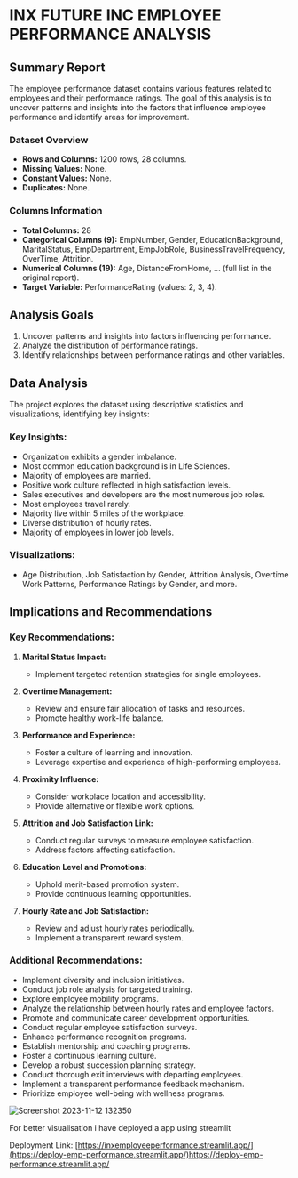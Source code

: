 # INX FUTURE INC EMPLOYEE PERFORMANCE ANALYSIS

## Summary Report

The employee performance dataset contains various features related to employees and their performance ratings. The goal of this analysis is to uncover patterns and insights into the factors that influence employee performance and identify areas for improvement.

### Dataset Overview

- **Rows and Columns:** 1200 rows, 28 columns.
- **Missing Values:** None.
- **Constant Values:** None.
- **Duplicates:** None.

### Columns Information

- **Total Columns:** 28
- **Categorical Columns (9):** EmpNumber, Gender, EducationBackground, MaritalStatus, EmpDepartment, EmpJobRole, BusinessTravelFrequency, OverTime, Attrition.
- **Numerical Columns (19):** Age, DistanceFromHome, ... (full list in the original report).
- **Target Variable:** PerformanceRating (values: 2, 3, 4).

## Analysis Goals

1. Uncover patterns and insights into factors influencing performance.
2. Analyze the distribution of performance ratings.
3. Identify relationships between performance ratings and other variables.

## Data Analysis

The project explores the dataset using descriptive statistics and visualizations, identifying key insights:

### Key Insights:

- Organization exhibits a gender imbalance.
- Most common education background is in Life Sciences.
- Majority of employees are married.
- Positive work culture reflected in high satisfaction levels.
- Sales executives and developers are the most numerous job roles.
- Most employees travel rarely.
- Majority live within 5 miles of the workplace.
- Diverse distribution of hourly rates.
- Majority of employees in lower job levels.

### Visualizations:

- Age Distribution, Job Satisfaction by Gender, Attrition Analysis, Overtime Work Patterns, Performance Ratings by Gender, and more.

## Implications and Recommendations

### Key Recommendations:

1. **Marital Status Impact:**
   - Implement targeted retention strategies for single employees.

2. **Overtime Management:**
   - Review and ensure fair allocation of tasks and resources.
   - Promote healthy work-life balance.

3. **Performance and Experience:**
   - Foster a culture of learning and innovation.
   - Leverage expertise and experience of high-performing employees.

4. **Proximity Influence:**
   - Consider workplace location and accessibility.
   - Provide alternative or flexible work options.

5. **Attrition and Job Satisfaction Link:**
   - Conduct regular surveys to measure employee satisfaction.
   - Address factors affecting satisfaction.

6. **Education Level and Promotions:**
   - Uphold merit-based promotion system.
   - Provide continuous learning opportunities.

7. **Hourly Rate and Job Satisfaction:**
   - Review and adjust hourly rates periodically.
   - Implement a transparent reward system.

### Additional Recommendations:

- Implement diversity and inclusion initiatives.
- Conduct job role analysis for targeted training.
- Explore employee mobility programs.
- Analyze the relationship between hourly rates and employee factors.
- Promote and communicate career development opportunities.
- Conduct regular employee satisfaction surveys.
- Enhance performance recognition programs.
- Establish mentorship and coaching programs.
- Foster a continuous learning culture.
- Develop a robust succession planning strategy.
- Conduct thorough exit interviews with departing employees.
- Implement a transparent performance feedback mechanism.
- Prioritize employee well-being with wellness programs.


![Screenshot 2023-11-12 132350](https://github.com/praveenbharti1/INX_Employee_Performance/assets/19394662/55ee8bd4-6e96-42c5-a4c6-8f21b0f66bb0)

For better visualisation i have deployed a app using streamlit

Deployment Link:
[https://inxemployeeperformance.streamlit.app/](https://deploy-emp-performance.streamlit.app/)https://deploy-emp-performance.streamlit.app/


